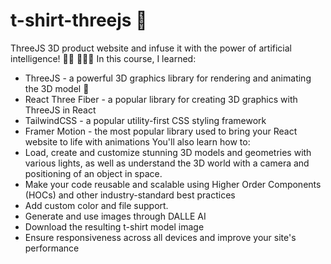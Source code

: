 # t-shirt-threejs :shirt:

ThreeJS 3D product website and infuse it with the power of artificial intelligence! :technologist:
:shirt::shirt::shirt:
In this course, I learned: 
- ThreeJS - a powerful 3D graphics library for rendering and animating the 3D model :rocket:
- React Three Fiber - a popular library for creating 3D graphics with ThreeJS in React 
- TailwindCSS - a popular utility-first CSS styling framework
- Framer Motion - the most popular library used to bring your React website to life with animations
You'll also learn how to:
- Load, create and customize stunning 3D models and geometries with various lights, as well as understand the 3D world with a camera and positioning of an object in space.
- Make your code reusable and scalable using Higher Order Components (HOCs) and other industry-standard best practices
- Add custom color and file support.
- Generate and use images through DALLE AI
- Download the resulting t-shirt model image
- Ensure responsiveness across all devices and improve your site's performance
